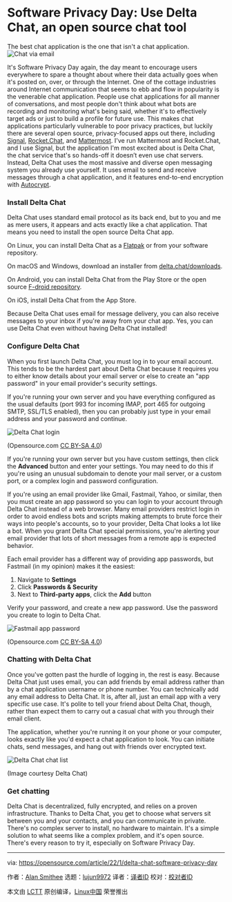 [#]: subject: "Software Privacy Day: Use Delta Chat, an open source chat tool"
[#]: via: "https://opensource.com/article/22/1/delta-chat-software-privacy-day"
[#]: author: "Alan Smithee https://opensource.com/users/alansmithee"
[#]: collector: "lujun9972"
[#]: translator: " "
[#]: reviewer: " "
[#]: publisher: " "
[#]: url: " "

Software Privacy Day: Use Delta Chat, an open source chat tool
======
The best chat application is the one that isn't a chat application.
![Chat via email][1]

It's Software Privacy Day again, the day meant to encourage users everywhere to spare a thought about where their data actually goes when it's posted on, over, or through the Internet. One of the cottage industries around Internet communication that seems to ebb and flow in popularity is the venerable chat application. People use chat applications for all manner of conversations, and most people don't think about what bots are recording and monitoring what's being said, whether it's to effectively target ads or just to build a profile for future use. This makes chat applications particularly vulnerable to poor privacy practices, but luckily there are several open source, privacy-focused apps out there, including [Signal][2], [Rocket.Chat][3], and [Mattermost][4]. I've run Mattermost and Rocket.Chat, and I use Signal, but the application I'm most excited about is Delta Chat, the chat service that's so hands-off it doesn’t even use chat servers. Instead, Delta Chat uses the most massive and diverse open messaging system you already use yourself. It uses email to send and receive messages through a chat application, and it features end-to-end encryption with [Autocrypt][5].

### Install Delta Chat

Delta Chat uses standard email protocol as its back end, but to you and me as mere users, it appears and acts exactly like a chat application. That means you need to install the open source Delta Chat app.

On Linux, you can install Delta Chat as a [Flatpak][6] or from your software repository.

On macOS and Windows, download an installer from [delta.chat/downloads][7].

On Android, you can install Delta Chat from the Play Store or the open source [F-droid repository][8].

On iOS, install Delta Chat from the App Store.

Because Delta Chat uses email for message delivery, you can also receive messages to your inbox if you're away from your chat app. Yes, you can use Delta Chat even without having Delta Chat installed!

### Configure Delta Chat

When you first launch Delta Chat, you must log in to your email account. This tends to be the hardest part about Delta Chat because it requires you to either know details about your email server or else to create an "app password" in your email provider's security settings.

If you're running your own server and you have everything configured as the usual defaults (port 993 for incoming IMAP, port 465 for outgoing SMTP, SSL/TLS enabled), then you can probably just type in your email address and your password and continue.

![Delta Chat login][9]

(Opensource.com [CC BY-SA 4.0][10])

If you're running your own server but you have custom settings, then click the **Advanced** button and enter your settings. You may need to do this if you're using an unusual subdomain to denote your mail server, or a custom port, or a complex login and password configuration.

If you're using an email provider like Gmail, Fastmail, Yahoo, or similar, then you must create an app password so you can login to your account through Delta Chat instead of a web browser. Many email providers restrict login in order to avoid endless bots and scripts making attempts to brute force their ways into people's accounts, so to your provider, Delta Chat looks a lot like a bot. When you grant Delta Chat special permissions, you're alerting your email provider that lots of short messages from a remote app is expected behavior.

Each email provider has a different way of providing app passwords, but Fastmail (in my opinion) makes it the easiest:

  1. Navigate to **Settings**
  2. Click **Passwords &amp; Security**
  3. Next to **Third-party apps**, click the **Add** button



Verify your password, and create a new app password. Use the password you create to login to Delta Chat.

![Fastmail app password][11]

(Opensource.com [CC BY-SA 4.0][10])

### Chatting with Delta Chat

Once you've gotten past the hurdle of logging in, the rest is easy. Because Delta Chat just uses email, you can add friends by email address rather than by a chat application username or phone number. You can technically add any email address to Delta Chat. It is, after all, just an email app with a very specific use case. It's polite to tell your friend about Delta Chat, though, rather than expect them to carry out a casual chat with you through their email client.

The application, whether you're running it on your phone or your computer, looks exactly like you'd expect a chat application to look. You can initiate chats, send messages, and hang out with friends over encrypted text.

![Delta Chat chat list][12]

(Image courtesy Delta Chat)

### Get chatting

Delta Chat is decentralized, fully encrypted, and relies on a proven infrastructure. Thanks to Delta Chat, you get to choose what servers sit between you and your contacts, and you can communicate in private. There's no complex server to install, no hardware to maintain. It's a simple solution to what seems like a complex problem, and it's open source. There's every reason to try it, especially on Software Privacy Day.

--------------------------------------------------------------------------------

via: https://opensource.com/article/22/1/delta-chat-software-privacy-day

作者：[Alan Smithee][a]
选题：[lujun9972][b]
译者：[译者ID](https://github.com/译者ID)
校对：[校对者ID](https://github.com/校对者ID)

本文由 [LCTT](https://github.com/LCTT/TranslateProject) 原创编译，[Linux中国](https://linux.cn/) 荣誉推出

[a]: https://opensource.com/users/alansmithee
[b]: https://github.com/lujun9972
[1]: https://opensource.com/sites/default/files/styles/image-full-size/public/lead-images/email_chat_communication_message.png?itok=LKjiLnQu (Chat via email)
[2]: https://opensource.com/article/21/9/alternatives-zoom#signal
[3]: https://opensource.com/article/22/1/rocketchat-open-source-communications-platform-puts-data-privacy-first
[4]: https://opensource.com/education/16/3/mattermost-open-source-chat
[5]: https://autocrypt.org/
[6]: https://opensource.com/article/21/11/install-flatpak-linux
[7]: https://delta.chat/en/download
[8]: https://f-droid.org/app/com.b44t.messenger
[9]: https://opensource.com/sites/default/files/delta-chat-log-in_0.jpg (Delta Chat login)
[10]: https://creativecommons.org/licenses/by-sa/4.0/
[11]: https://opensource.com/sites/default/files/fastmail-app-password.jpg (Fastmail app password)
[12]: https://opensource.com/sites/default/files/delta-chat-google-play-release-chat-list-light.png (Delta Chat chat list)
